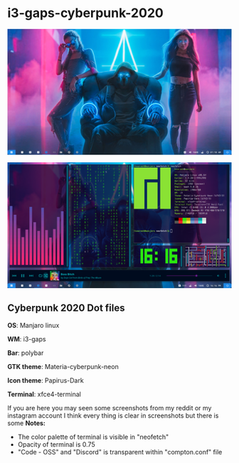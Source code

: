 # i3-gaps-cyberpunk-2020
![screenshot1](screenshot1.png)


![screenshot2](screenshot2.png)


Cyberpunk 2020 Dot files
---
**OS**: Manjaro linux 


**WM**: i3-gaps 


**Bar**: polybar


**GTK theme**: Materia-cyberpunk-neon


**Icon theme**: Papirus-Dark


**Terminal**: xfce4-terminal


If you are here you may seen some screenshots from my reddit or my instagram account
I think every thing is clear in screenshots but there is some **Notes:**


- The color palette of terminal is visible in "neofetch"
- Opacity of terminal is 0.75
- "Code - OSS" and "Discord" is transparent within "compton.conf" file
